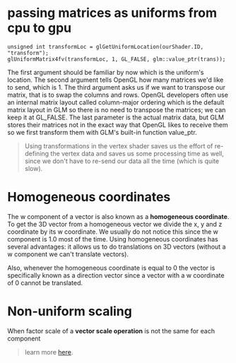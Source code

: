 # passing matrices as uniforms from cpu to gpu

	unsigned int transformLoc = glGetUniformLocation(ourShader.ID, "transform");
	glUniformMatrix4fv(transformLoc, 1, GL_FALSE, glm::value_ptr(trans));

The first argument should be familiar by now which is the uniform's location. The second argument tells OpenGL how many matrices we'd like to send, which is 1. The third argument asks us if we want to transpose our matrix, that is to swap the columns and rows. OpenGL developers often use an internal matrix layout called column-major ordering which is the default matrix layout in GLM so there is no need to transpose the matrices; we can keep it at GL_FALSE. The last parameter is the actual matrix data, but GLM stores their matrices not in the exact way that OpenGL likes to receive them so we first transform them with GLM's built-in function value_ptr.

> Using transformations in the vertex shader saves us the effort of re-defining the vertex data and saves us some processing time as well, since we don't have to re-send our data all the time (which is quite slow).

# Homogeneous coordinates
The w component of a vector is also known as a **homogeneous coordinate**. To get the 3D vector from a homogeneous vector we divide the x, y and z coordinate by its w coordinate. We usually do not notice this since the w component is 1.0 most of the time. Using homogeneous coordinates has several advantages: it allows us to do translations on 3D vectors (without a w component we can't translate vectors).

Also, whenever the homogeneous coordinate is equal to 0 the vector is specifically known as a direction vector since a vector with a w coordinate of 0 cannot be translated.

# Non-uniform scaling
When factor scale of a **vector scale operation** is not the same for each component

> learn more [here](https://learnopengl.com/#!Getting-started/Transformations).